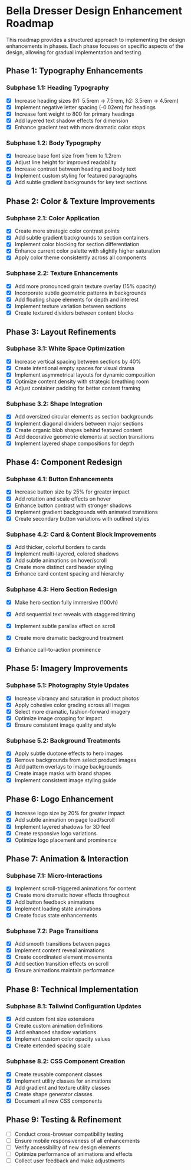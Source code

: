 # Bella Dresser Design Enhancement Roadmap

This roadmap provides a structured approach to implementing the design enhancements in phases. Each phase focuses on specific aspects of the design, allowing for gradual implementation and testing.

## Phase 1: Typography Enhancements

### Subphase 1.1: Heading Typography
- [x] Increase heading sizes (h1: 5.5rem → 7.5rem, h2: 3.5rem → 4.5rem)
- [x] Implement negative letter spacing (-0.02em) for headings
- [x] Increase font weight to 800 for primary headings
- [x] Add layered text shadow effects for dimension
- [x] Enhance gradient text with more dramatic color stops

### Subphase 1.2: Body Typography
- [x] Increase base font size from 1rem to 1.2rem
- [x] Adjust line height for improved readability
- [x] Increase contrast between heading and body text
- [x] Implement custom styling for featured paragraphs
- [x] Add subtle gradient backgrounds for key text sections

## Phase 2: Color & Texture Improvements

### Subphase 2.1: Color Application
- [x] Create more strategic color contrast points
- [x] Add subtle gradient backgrounds to section containers
- [x] Implement color blocking for section differentiation
- [x] Enhance current color palette with slightly higher saturation
- [x] Apply color theme consistently across all components

### Subphase 2.2: Texture Enhancements
- [x] Add more pronounced grain texture overlay (15% opacity)
- [x] Incorporate subtle geometric patterns in backgrounds
- [x] Add floating shape elements for depth and interest
- [x] Implement texture variation between sections
- [x] Create textured dividers between content blocks

## Phase 3: Layout Refinements

### Subphase 3.1: White Space Optimization
- [x] Increase vertical spacing between sections by 40%
- [x] Create intentional empty spaces for visual drama
- [x] Implement asymmetrical layouts for dynamic composition
- [x] Optimize content density with strategic breathing room
- [x] Adjust container padding for better content framing

### Subphase 3.2: Shape Integration
- [x] Add oversized circular elements as section backgrounds
- [x] Implement diagonal dividers between major sections
- [x] Create organic blob shapes behind featured content
- [x] Add decorative geometric elements at section transitions
- [x] Implement layered shape compositions for depth

## Phase 4: Component Redesign

### Subphase 4.1: Button Enhancements
- [x] Increase button size by 25% for greater impact
- [x] Add rotation and scale effects on hover
- [x] Enhance button contrast with stronger shadows
- [x] Implement gradient backgrounds with animated transitions
- [x] Create secondary button variations with outlined styles

### Subphase 4.2: Card & Content Block Improvements
- [x] Add thicker, colorful borders to cards
- [x] Implement multi-layered, colored shadows
- [x] Add subtle animations on hover/scroll
- [x] Create more distinct card header styling
- [x] Enhance card content spacing and hierarchy

### Subphase 4.3: Hero Section Redesign
- [x] Make hero section fully immersive (100vh)
- [x] Add sequential text reveals with staggered timing
- [x] Implement subtle parallax effect on scroll
- [x] Create more dramatic background treatment
- [x] Enhance call-to-action prominence



## Phase 5: Imagery Improvements

### Subphase 5.1: Photography Style Updates
- [x] Increase vibrancy and saturation in product photos
- [x] Apply cohesive color grading across all images
- [x] Select more dramatic, fashion-forward imagery
- [x] Optimize image cropping for impact
- [x] Ensure consistent image quality and style

### Subphase 5.2: Background Treatments
- [x] Apply subtle duotone effects to hero images
- [x] Remove backgrounds from select product images
- [x] Add pattern overlays to image backgrounds
- [x] Create image masks with brand shapes
- [x] Implement consistent image styling guide

## Phase 6: Logo Enhancement
- [x] Increase logo size by 20% for greater impact
- [x] Add subtle animation on page load/scroll
- [x] Implement layered shadows for 3D feel
- [x] Create responsive logo variations
- [x] Optimize logo placement and prominence

## Phase 7: Animation & Interaction

### Subphase 7.1: Micro-Interactions
- [x] Implement scroll-triggered animations for content
- [x] Create more dramatic hover effects throughout
- [x] Add button feedback animations
- [x] Implement loading state animations
- [x] Create focus state enhancements

### Subphase 7.2: Page Transitions
- [x] Add smooth transitions between pages
- [x] Implement content reveal animations
- [x] Create coordinated element movements
- [x] Add section transition effects on scroll
- [x] Ensure animations maintain performance

## Phase 8: Technical Implementation

### Subphase 8.1: Tailwind Configuration Updates
- [x] Add custom font size extensions
- [x] Create custom animation definitions
- [x] Add enhanced shadow variations
- [x] Implement custom color opacity values
- [x] Create extended spacing scale

### Subphase 8.2: CSS Component Creation
- [x] Create reusable component classes
- [x] Implement utility classes for animations
- [x] Add gradient and texture utility classes
- [x] Create shape generator classes
- [x] Document all new CSS components

## Phase 9: Testing & Refinement
- [ ] Conduct cross-browser compatibility testing
- [ ] Ensure mobile responsiveness of all enhancements
- [ ] Verify accessibility of new design elements
- [ ] Optimize performance of animations and effects
- [ ] Collect user feedback and make adjustments